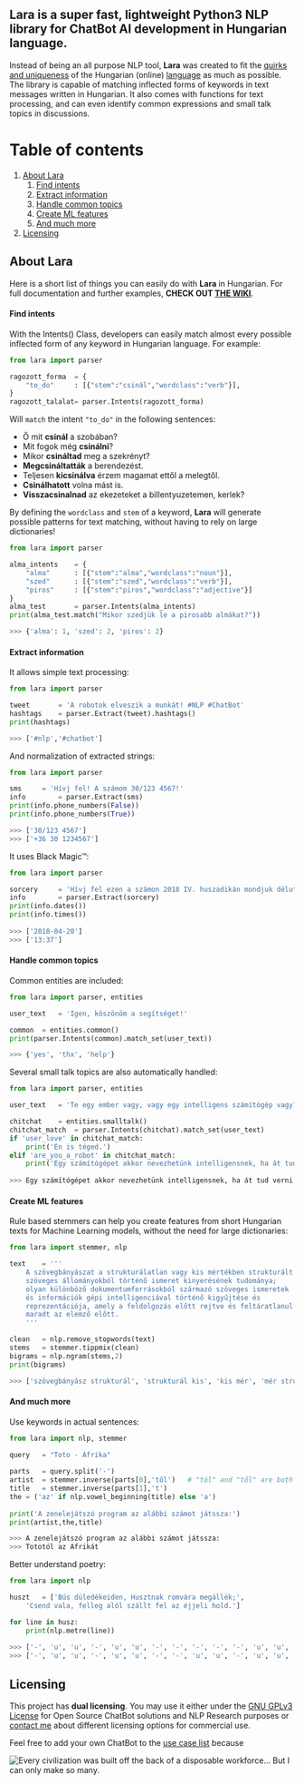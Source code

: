 ## **Lara** is a super fast, lightweight Python3 NLP library for ChatBot AI development in Hungarian language. 

Instead of being an all purpose NLP tool, **Lara** was created to fit the [quirks and uniqueness](https://en.wikipedia.org/wiki/Agglutinative_language) of the Hungarian (online) [language](https://en.wikipedia.org/wiki/Hungarian_language) as much as possible. The library is capable of matching inflected forms of keywords in text messages written in Hungarian. It also comes with functions for text processing, and can even identify common expressions and small talk topics in discussions.

# Table of contents

1. [About Lara](#about-lara)
	1. [Find intents](#find-intents)
	2. [Extract information](#extract-information)
	3. [Handle common topics](#handle-common-topics)
	4. [Create ML features](#create-ml-features)
	5. [And much more](#and-much-more)
2. [Licensing](#licensing)

## About Lara

Here is a short list of things you can easily do with **Lara** in Hungarian. For full documentation and further examples, **CHECK OUT [THE WIKI](https://github.com/sedthh/lara-hungarian-nlp/wiki)**.

#### Find intents

With the Intents() Class, developers can easily match almost every possible inflected form of any keyword in Hungarian language. For example:

```python
from lara import parser

ragozott_forma	= {
	"to_do"		: [{"stem":"csinál","wordclass":"verb"}],
}
ragozott_talalat= parser.Intents(ragozott_forma)
```

Will `match` the intent `"to_do"` in the following sentences:
- Ő mit **csinál** a szobában?
- Mit fogok még **csinálni**?
- Mikor **csináltad** meg a szekrényt?
- **Megcsináltatták** a berendezést.
- Teljesen **kicsinálva** érzem magamat ettől a melegtől.
- **Csinálhatott** volna mást is.
- **Visszacsinalnad** az ekezeteket a billentyuzetemen, kerlek?

By defining the `wordclass` and `stem` of a keyword, **Lara** will generate possible patterns for text matching, without having to rely on large dictionaries!

```python
from lara import parser

alma_intents	= {
	"alma"		: [{"stem":"alma","wordclass":"noun"}],
	"szed"		: [{"stem":"szed","wordclass":"verb"}],
	"piros"		: [{"stem":"piros","wordclass":"adjective"}]
}
alma_test		= parser.Intents(alma_intents)
print(alma_test.match("Mikor szedjük le a pirosabb almákat?"))

>>> {'alma': 1, 'szed': 2, 'piros': 2}
```

#### Extract information

It allows simple text processing:

```python
from lara import parser

tweet		= 'A robotok elveszik a munkát! #NLP #ChatBot'
hashtags	= parser.Extract(tweet).hashtags()
print(hashtags)

>>> ['#nlp','#chatbot']
```

And normalization of extracted strings:

```python
from lara import parser

sms		= 'Hívj fel! A számom 30/123 4567!'
info		= parser.Extract(sms)
print(info.phone_numbers(False))
print(info.phone_numbers(True))

>>> ['30/123 4567']
>>> ['+36 30 1234567']
```

It uses Black Magic™:

```python
from lara import parser

sorcery		= 'Hívj fel ezen a számon 2018 IV. huszadikán mondjuk délután nyolc perccel háromnegyed kettő előtt!'
info		= parser.Extract(sorcery)
print(info.dates())
print(info.times())
	
>>> ['2018-04-20']
>>> ['13:37']
```


#### Handle common topics

Common entities are included:

```python
from lara import parser, entities

user_text	= 'Igen, köszönöm a segítséget!'

common	= entities.common()
print(parser.Intents(common).match_set(user_text))

>>> {'yes', 'thx', 'help'}
```

Several small talk topics are also automatically handled:

```python
from lara import parser, entities

user_text	= 'Te egy ember vagy, vagy egy intelligens számítógép vagy?'

chitchat	= entities.smalltalk()
chitchat_match	= parser.Intents(chitchat).match_set(user_text)
if 'user_love' in chitchat_match:
	print('Én is téged.')
elif 'are_you_a_robot' in chitchat_match:
	print('Egy számítógépet akkor nevezhetünk intelligensnek, ha át tud verni egy embert, hogy őt is embernek higgye.')
	
>>> Egy számítógépet akkor nevezhetünk intelligensnek, ha át tud verni egy embert, hogy őt is embernek higgye.
```


#### Create ML features

Rule based stemmers can help you create features from short Hungarian texts for Machine Learning models, without the need for large dictionaries:

```python
from lara import stemmer, nlp

text 	= '''
	A szövegbányászat a strukturálatlan vagy kis mértékben strukturált 
	szöveges állományokból történő ismeret kinyerésének tudománya; 
	olyan különböző dokumentumforrásokból származó szöveges ismeretek
	és információk gépi intelligenciával történő kigyűjtése és 
	reprezentációja, amely a feldolgozás előtt rejtve és feltáratlanul 
	maradt az elemző előtt. 
	'''

clean	= nlp.remove_stopwords(text)
stems	= stemmer.tippmix(clean)
bigrams = nlp.ngram(stems,2)
print(bigrams)

>>> ['szövegbányász strukturál', 'strukturál kis', 'kis mér', 'mér strukturál', 'strukturál szöveg', 'szöveg állományok', ... 'mar elemz']

```

#### And much more

Use keywords in actual sentences:

```python
from lara import nlp, stemmer

query	= "Toto - Afrika"
	
parts	= query.split('-')
artist	= stemmer.inverse(parts[0],'től')	# "tól" and "től" are both valid
title	= stemmer.inverse(parts[1],'t')
the	= ('az' if nlp.vowel_beginning(title) else 'a')
	
print('A zenelejátszó program az alábbi számot játssza:')
print(artist,the,title)

>>> A zenelejátszó program az alábbi számot játssza:
>>> Tototól az Afrikát
```

Better understand poetry:

```python
from lara import nlp

huszt	= ['Bús düledékeiden, Husztnak romvára megállék;',
	'Csend vala, felleg alól szállt fel az éjjeli hold.']

for line in husz:
	print(nlp.metre(line))
	
>>> ['-', 'u', 'u', '-', 'u', 'u', '-', '-', '-', '-', '-', 'u', 'u', '-', '-']
>>> ['-', 'u', 'u', '-', 'u', 'u', '-', '-', 'u', 'u', '-', 'u', 'u', '-']
```

## Licensing

This project has **dual licensing**. You may use it either under the [GNU GPLv3 License](LICENSE.md) for Open Source ChatBot solutions and NLP Research purposes or [contact me](https://github.com/sedthh) about different licensing options for commercial use. 

Feel free to add your own ChatBot to the [use case list](https://github.com/sedthh/lara-hungarian-nlp/wiki/Projects) because

![Every civilization was built off the back of a disposable workforce... But I can only make so many.](https://github.com/sedthh/lara-hungarian-nlp/blob/master/bladerunner.gif)

